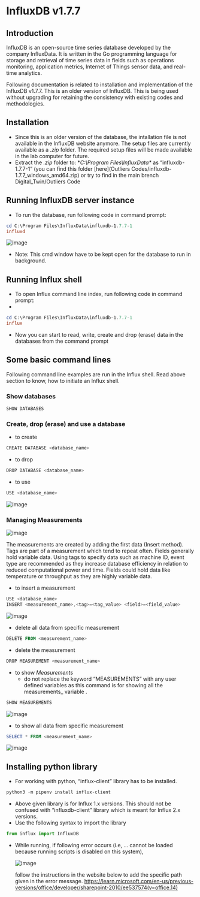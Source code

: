 # InfluxDB v1.7.7

## Introduction

InfluxDB is an open-source time series database developed by the company InfluxData. It is written in the Go programming language for storage and retrieval of time series data in fields such as operations monitoring, application metrics, Internet of Things sensor data, and real-time analytics.

Following documentation is related to installation and implementation of the InfluxDB v1.7.7. This is an older version of InfluxDB. This is being used without upgrading for retaining the consistency with existing codes and methodologies.

## Installation

- Since this is an older version of the database, the intallation file is not available in the InfluxDB website anymore. The setup files are currently available as a *.zip* folder. The required setup files will be made available in the lab computer for future.
- Extract the *.zip* folder to: **C:\Program Files\InfluxData\** as “influxdb-1.7.7-1” (you can find this folder [here](Outliers Codes/influxdb-1.7.7_windows_amd64.zip) or try to find in the main brench Digital_Twin/Outliers Code

## **Running InfluxDB server instance**

- To run the database, run following code in command prompt:

```powershell
cd C:\Program Files\InfluxData\influxdb-1.7.7-1
influxd
```

![image](https://user-images.githubusercontent.com/72768576/207633964-456b426f-b514-439f-8588-5978cf5a9f62.png)

- Note: This cmd window have to be kept open for the database to run in background.

## Running Influx shell

- To open Influx command line index, run following code in command prompt:
- 

```powershell
cd C:\Program Files\InfluxData\influxdb-1.7.7-1
influx
```

- Now you can start to read, write, create and drop (erase) data in the databases from the command prompt

## Some basic command lines

Following command line examples are run in the Influx shell. Read above section to know, how to initiate an Influx shell.

### Show databases

```powershell
SHOW DATABASES
```

### Create, drop (erase) and use a database

- to create

```powershell
CREATE DATABASE <database_name>	
```

- to drop

```powershell
DROP DATABASE <database_name>
```

- to use

```powershell
USE <database_name>
```

![image](https://user-images.githubusercontent.com/72768576/207634045-4c966504-7381-46ff-ab83-28a01c026558.png)


### Managing Measurements

![image](https://user-images.githubusercontent.com/72768576/207634125-cbf59893-415c-4c54-bb3b-63b33d18a214.png)


The measurements are created by adding the first data (Insert method). Tags are part of a measurement which tend to repeat often. Fields generally hold variable data. Using tags to specify data such as machine ID, event type are recommended as they increase database efficiency in relation to reduced computational power and time. Fields could hold data like temperature or throughput as they are highly variable data.

- to insert a measurement

```powershell
USE <database_name>
INSERT <measurement_name>,<tag>=<tag_value> <field>=<field_value>
```

![image](https://user-images.githubusercontent.com/72768576/207634187-e8d78557-ffee-4cc0-a6fb-a4f2fbcac0fb.png)

- delete all data from specific measurement

```powershell
DELETE FROM <measurement_name>
```

- delete the measurement

```powershell
DROP MEASUREMENT <measurement_name>
```

- to show *Measurements*
    - do not replace the keyword “MEASUREMENTS” with any user defined variables as this command is for showing all the measurements_ variable .

```powershell
SHOW MEASUREMENTS
```

![image](https://user-images.githubusercontent.com/72768576/207634269-6cef59e0-475f-473d-b3b3-99ea9116d190.png)

- to show all data from specific measurement

```powershell
SELECT * FROM <measurement_name>
```

![image](https://user-images.githubusercontent.com/72768576/207634353-53b4edde-04f6-4ce6-a980-714cb1451ae8.png)

## Installing python library

- For working with python, “influx-client” library has to be installed.

```python
python3 -m pipenv install influx-client
```

 

- Above given library is for Influx 1.x versions. This should not be confused with “influxdb-client” library which is meant for Influx 2.x versions.
- Use the following syntax to import the library

```python
from influx import InfluxDB
```

- While running, if following error occurs (i.e, … cannot be loaded because running scripts is disabled on this system),
    
    ![image](https://user-images.githubusercontent.com/72768576/207634431-7a6c07b2-096b-496a-b4cf-15a2bea97eff.png)
    
    follow the instructions in the website below to add the specific path given in the error message.
    https://learn.microsoft.com/en-us/previous-versions/office/developer/sharepoint-2010/ee537574(v=office.14)
